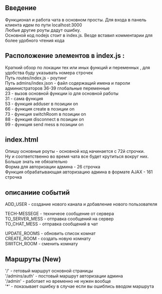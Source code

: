 ## Введение
Функционал и работа чата в основном просты. Для входа в панель клиента идем по пути localhost:3000
<br/>
Любые другие роуты дадут ошибку. <br/>
Основной код nodejs стоит в index.js. Везде вставил комментарии для более удобного чтения кода<br/>

## Расположение элементов в index.js :

Краткий обзор по локации тех или иных функций и переменных , для удобства буду указывать номера строчек<br/>
Путь routes/index.js - роутинг<br/>
Путь admins/index.json - файл содержащий имена и пароли администраторов
36-39 глобальные переменные<br/>
23 - вызов основной функции io для основной работы<br/>
31 - сама функция<br/>
53 - функция adduser в позиции on<br/>
66 - функция create в позиции on<br/>
73 - функция switchRoom в позиции on<br/>
88 - функция disconnect в позиции on<br/>
99 - функция send mess в позиции on<br/>

##  index.html 
Опишу основные роуты - основной код начинается с 72й строчки.<br/>
Ну и соответственно во время чата все будет крутиться вокруг них. Больше знать не обязательно <br/>
Форма для авторизации админа - 26 строчка <br/>
Функция обрабатывающая авторизацию админа в формате AJAX - 161 строчка <br/>
## описаниие событий

ADD_USER - создание  нового канала и добавление нового пользователя<br/>

TECH-MESSEGE - техничеое сообщение от сервера <br/>
TO_SERVER_MESS - отправка сообщений на сервер<br/>
TO_CHAT_MESS - отправка сообщений в чат<br/>

UPDATE_ROOMS - обновить список комнат<br/>
CREATE_ROOM  - создать новую комнату<br/>
SWITCH_ROOM - сменить комнату<br/>
## Маршруты (New)
'/' - гетовый маршрут основной  страницы <br/>
'/admins/auth' - постовый маршрут авторизации админа <br/>
'/admin' - работает но временно не нужен вообще <br/>
'*' - показывает ошибку в случае если вы ошиблись вводом маршрута <br/>
